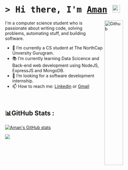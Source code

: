 # <samp>&gt; Hi there, I'm <a href="https://www.linkedin.com/in/amanpilania/" target="_blank">Aman</a> <img src="https://media.giphy.com/media/hvRJCLFzcasrR4ia7z/giphy.gif" width="25"> </samp> 

<img width="35%" align="right" alt="Github" src="https://user-images.githubusercontent.com/48678280/88862734-4903af80-d201-11ea-968b-9c939d88a37c.gif" />

I'm a computer science student who is passionate about writing code, solving problems, automating stuff, and building software.

- 🔭 I’m currently a CS student at The NorthCap Unversity Gurugram.
- 📚 I’m currently learning Data Scicence and Back-end web development using NodeJS, ExpressJS and MongoDB.
- 👯 I’m looking for a software development internship. 
- 📫 How to reach me: [Linkedin](https://www.linkedin.com/in/amanpilania/) or [Gmail](mailto:pilaniaaman11103@gmail.com)
<br>

## 📊GitHub Stats :

[![Aman's GitHub stats](https://github-readme-stats.vercel.app/api?username=amanpilania)](https://github.com/anuraghazra/github-readme-stats)

![](https://github-readme-stats.vercel.app/api/top-langs/?username=amanpilania&theme=swift&hide_border=false&include_all_commits=false&count_private=false&layout=compact)
